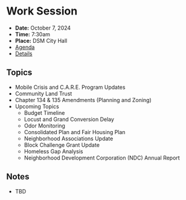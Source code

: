 # Work Session

- **Date:** October 7, 2024
- **Time:** 7:30am
- **Place:** DSM City Hall
- [Agenda](https://councildocs.dsm.city/agendas/2024/20241007CouncilWorkSession.pdf)
- [Details](https://www.dsm.city/citycouncil_detail_T60_R2946.php)

## Topics

- Mobile Crisis and C.A.R.E. Program Updates
- Community Land Trust
- Chapter 134 & 135 Amendments (Planning and Zoning)
- Upcoming Topics
    - Budget Timeline
    - Locust and Grand Conversion Delay
    - Odor Monitoring
    - Consolidated Plan and Fair Housing Plan
    - Neighborhood Associations Update
    - Block Challenge Grant Update
    - Homeless Gap Analysis
    - Neighborhood Development Corporation (NDC) Annual Report 

## Notes

- TBD
